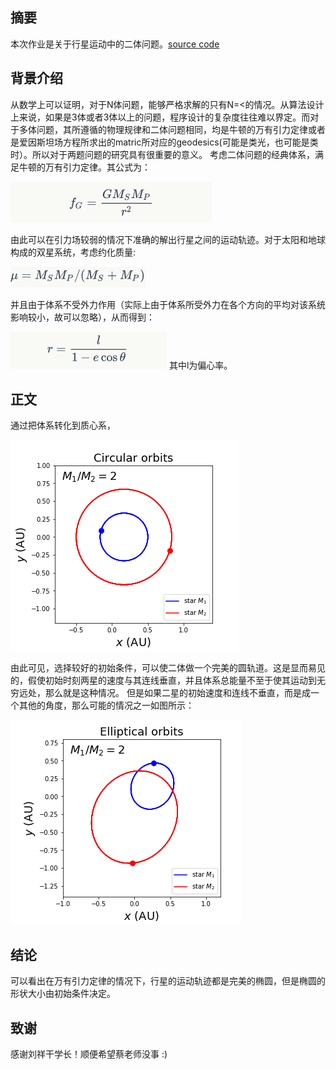 ## 摘要
本次作业是关于行星运动中的二体问题。[source code](https://github.com/pycll/computationalphysics_N2015301020174/blob/master/schoolwork_8/schoolwork_8.py)

## 背景介绍
从数学上可以证明，对于N体问题，能够严格求解的只有N=<的情况。从算法设计上来说，如果是3体或者3体以上的问题，程序设计的复杂度往往难以界定。而对于多体问题，其所遵循的物理规律和二体问题相同，均是牛顿的万有引力定律或者是爱因斯坦场方程所求出的matric所对应的geodesics(可能是类光，也可能是类时）。所以对于两题问题的研究具有很重要的意义。
考虑二体问题的经典体系，满足牛顿的万有引力定律。其公式为：

![iamge](https://github.com/pycll/computationalphysics_N2015301020174/blob/master/schoolwork_8/formula_1.PNG)

由此可以在引力场较弱的情况下准确的解出行星之间的运动轨迹。对于太阳和地球构成的双星系统，考虑约化质量:

![iamge](https://github.com/pycll/computationalphysics_N2015301020174/blob/master/schoolwork_8/formula_3.PNG)

并且由于体系不受外力作用（实际上由于体系所受外力在各个方向的平均对该系统影响较小，故可以忽略），从而得到：

![image](https://github.com/pycll/computationalphysics_N2015301020174/blob/master/schoolwork_8/formula_2.PNG)
其中l为偏心率。
## 正文
通过把体系转化到质心系，

![image](https://github.com/pycll/computationalphysics_N2015301020174/blob/master/schoolwork_8/circulalr_orbit.PNG)

由此可见，选择较好的初始条件，可以使二体做一个完美的圆轨道。这是显而易见的，假使初始时刻两星的速度与其连线垂直，并且体系总能量不至于使其运动到无穷远处，那么就是这种情况。
但是如果二星的初始速度和连线不垂直，而是成一个其他的角度，那么可能的情况之一如图所示：

![image](https://github.com/pycll/computationalphysics_N2015301020174/blob/master/schoolwork_8/elliptical_orbit.PNG)


## 结论
可以看出在万有引力定律的情况下，行星的运动轨迹都是完美的椭圆，但是椭圆的形状大小由初始条件决定。

## 致谢
感谢刘祥干学长！顺便希望蔡老师没事 :)
